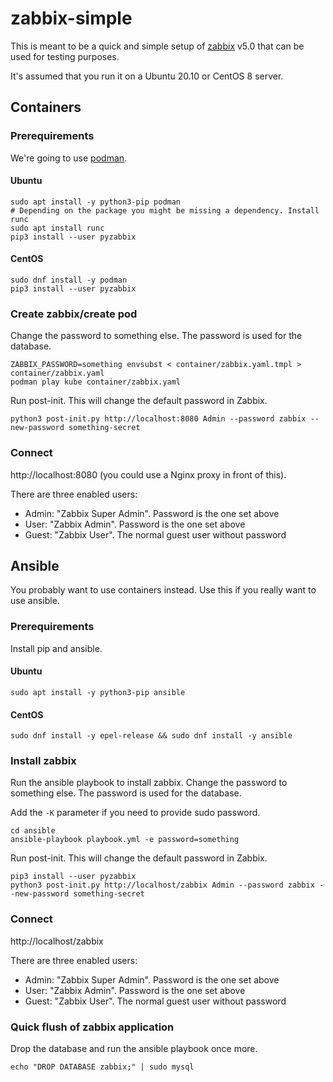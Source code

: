 # zabbix-simple

This is meant to be a quick and simple setup of [zabbix](https://zabbix.com) v5.0 that can be used for testing purposes.

It's assumed that you run it on a Ubuntu 20.10 or CentOS 8 server.

## Containers

### Prerequirements

We're going to use [podman](https://podman.io/getting-started/).

#### Ubuntu

```
sudo apt install -y python3-pip podman
# Depending on the package you might be missing a dependency. Install runc
sudo apt install runc
pip3 install --user pyzabbix
```

#### CentOS
```
sudo dnf install -y podman
pip3 install --user pyzabbix
```

### Create zabbix/create pod

Change the password to something else. The password is used for the database.

```
ZABBIX_PASSWORD=something envsubst < container/zabbix.yaml.tmpl > container/zabbix.yaml
podman play kube container/zabbix.yaml
```

Run post-init. This will change the default password in Zabbix.

```
python3 post-init.py http://localhost:8080 Admin --password zabbix --new-password something-secret
```

### Connect

http://localhost:8080 (you could use a Nginx proxy in front of this).

There are three enabled users:

* Admin: "Zabbix Super Admin". Password is the one set above
* User: "Zabbix Admin". Password is the one set above
* Guest: "Zabbix User". The normal guest user without password

## Ansible

You probably want to use containers instead. Use this if you really want to use ansible.

### Prerequirements

Install pip and ansible.

#### Ubuntu

```
sudo apt install -y python3-pip ansible
```

#### CentOS
```
sudo dnf install -y epel-release && sudo dnf install -y ansible
```

### Install zabbix

Run the ansible playbook to install zabbix. Change the password to something else. The password is used for the database.

Add the `-K` parameter if you need to provide sudo password.

```
cd ansible
ansible-playbook playbook.yml -e password=something
```

Run post-init. This will change the default password in Zabbix.

```
pip3 install --user pyzabbix
python3 post-init.py http://localhost/zabbix Admin --password zabbix --new-password something-secret
```

### Connect

http://localhost/zabbix

There are three enabled users:

* Admin: "Zabbix Super Admin". Password is the one set above
* User: "Zabbix Admin". Password is the one set above
* Guest: "Zabbix User". The normal guest user without password

### Quick flush of zabbix application

Drop the database and run the ansible playbook once more.

```
echo "DROP DATABASE zabbix;" | sudo mysql
```
